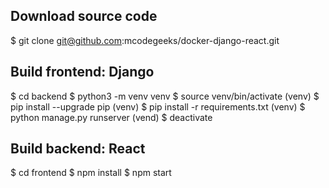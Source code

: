 ## Download source code
$ git clone git@github.com:mcodegeeks/docker-django-react.git

## Build frontend: Django
$ cd backend
$ python3 -m venv venv
$ source venv/bin/activate
(venv) $ pip install --upgrade pip
(venv) $ pip install -r requirements.txt
(venv) $ python manage.py runserver
(vend) $ deactivate

## Build backend: React
$ cd frontend
$ npm install
$ npm start
